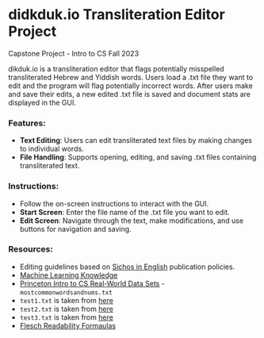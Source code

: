 # didkduk.io Transliteration Editor Project
Capstone Project - Intro to CS Fall 2023

dikduk.io is a transliteration editor that flags potentially misspelled transliterated Hebrew and Yiddish words. Users load a .txt file they want to edit and the program will flag potentially incorrect words. After users make and save their edits, a new edited .txt file is saved and document stats are displayed in the GUI. 

### Features:
- **Text Editing**: Users can edit transliterated text files by making changes to individual words.
- **File Handling**: Supports opening, editing, and saving .txt files containing transliterated text.

### Instructions:
- Follow the on-screen instructions to interact with the GUI.
- **Start Screen**: Enter the file name of the .txt file you want to edit.
- **Edit Screen**: Navigate through the text, make modifications, and use buttons for navigation and saving.

### Resources:
- Editing guidelines based on [Sichos in English](https://www.sie.org/templates/articlecco_cdo/aid/2224490/jewish/About.htm) publication policies.
- [Machine Learning Knowledge](https://shorturl.at/jtxG7)
- [Princeton Intro to CS Real-World Data Sets](https://introcs.cs.princeton.edu/java/data/) - `mostcommonwordsandnums.txt`
- `test1.txt` is taken from [here](https://www.sie.org/templates/sie/article_cdo/aid/2518390/jewish/Convention-of-Nshei-uBnos-Chabad-Rosh-Chodesh-Sivan-5746-1986.htm)
- `test2.txt` is taken from [here](https://www.sie.org/templates/sie/article_cdo/aid/2518396/jewish/Graduates-of-Bais-Rivkah-17th-Day-of-Sivan-5746-1986.htm)
- `test3.txt` is taken from [here](https://www.sie.org/templates/sie/article_cdo/aid/2518417/jewish/Educating-Mankind-The-Seven-Noachide-Commandments.htm) 
- [Flesch Readability Formaulas](https://shorturl.at/hjknp)
